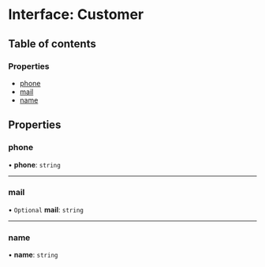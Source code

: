 # Interface: Customer

## Table of contents

### Properties

- [phone](./interfaces/Customer.md#phone)
- [mail](./interfaces/Customer.md#mail)
- [name](./interfaces/Customer.md#name)

## Properties

### <a id="phone" name="phone"></a> phone

• **phone**: `string`

___

### <a id="mail" name="mail"></a> mail

• `Optional` **mail**: `string`

___

### <a id="name" name="name"></a> name

• **name**: `string`
